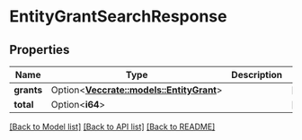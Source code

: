 # EntityGrantSearchResponse

## Properties

Name | Type | Description | Notes
------------ | ------------- | ------------- | -------------
**grants** | Option<[**Vec<crate::models::EntityGrant>**](EntityGrant.md)> |  | [optional]
**total** | Option<**i64**> |  | [optional]

[[Back to Model list]](../README.md#documentation-for-models) [[Back to API list]](../README.md#documentation-for-api-endpoints) [[Back to README]](../README.md)



